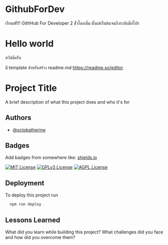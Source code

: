 # GithubForDev
เรียนฟรี!! GithHub For Developer 2 ชั่วโมงเต็ม ตั้งแต่เริ่มต้นจนถึงระดับมือโปร

# Hello world
สวัสดีครับ

มี template สำหรับสร้าง readme.md
https://readme.so/editor


# Project Title

A brief description of what this project does and who it's for


## Authors

- [@octokatherine](https://www.github.com/octokatherine)


## Badges

Add badges from somewhere like: [shields.io](https://shields.io/)

[![MIT License](https://img.shields.io/badge/License-MIT-green.svg)](https://choosealicense.com/licenses/mit/)
[![GPLv3 License](https://img.shields.io/badge/License-GPL%20v3-yellow.svg)](https://opensource.org/licenses/)
[![AGPL License](https://img.shields.io/badge/license-AGPL-blue.svg)](http://www.gnu.org/licenses/agpl-3.0)


## Deployment

To deploy this project run

```bash
  npm run deploy
```


## Lessons Learned

What did you learn while building this project? What challenges did you face and how did you overcome them?


